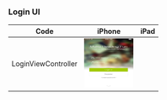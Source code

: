 ### Login UI

|  Code       | iPhone   |  iPad  |
| ------        | ------      | ------  |
| LoginViewController        |   <img src="../Assert/Login_iPhone.jpg" width="100" height="100">  |        |
